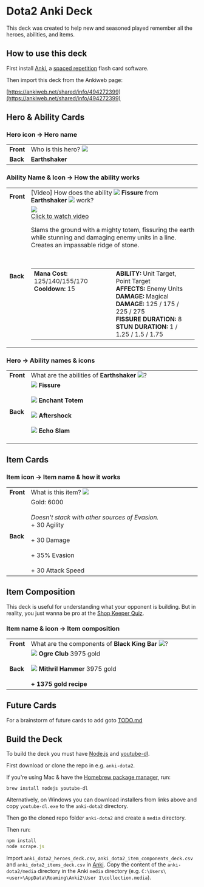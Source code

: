 # Dota2 Anki Deck

This deck was created to help new and seasoned played remember all the heroes, abilities, and items.

## How to use this deck

First install [Anki](http://ankisrs.net/), a [spaced repetition](http://en.wikipedia.org/wiki/Spaced_repetition) flash card software.

Then import this deck from the Ankiweb page:

[https://ankiweb.net/shared/info/494272399](https://ankiweb.net/shared/info/494272399)

## Hero & Ability Cards

### Hero icon &rarr; Hero name

<table class="noteprev">
<tbody><tr>
<td><b>Front</b></td>
<td width="100%%">Who is this hero? <img src="example/Earthshaker.png" /></td>
</tr>
<tr>
<td><b>Back</b></td>
<td width="100%%"><b>Earthshaker</b></td>
</tr>
</tbody></table>

### Ability Name &amp; Icon &rarr; How the ability works

<table class="noteprev">
<tbody><tr>
<td><b>Front</b></td>
<td width="100%%">[Video] How does the ability <img src="example/Earthshaker_ability_1.png" /> <b>Fissure</b> from <b>Earthshaker <img src="example/Earthshaker.png" /></b> work?</tr>
<tr>
<td><b>Back</b></td>
<td width="100%%"><a href="http://www.youtube.com/watch?v=vTbNwc5Tqwc" alt="Video of Fissure from Earthshaker"><img src="http://img.youtube.com/vi/vTbNwc5Tqwc/mqdefault.jpg" /><br>Click to watch video</a><br><p>Slams the ground with a mighty totem, fissuring the earth while stunning and damaging enemy units in a line.  Creates an impassable ridge of stone.</p><br /><table><tbody><tr valign="top" align="left"><td width="50%"><b>Mana Cost:</b> 125/140/155/170<br /><b>Cooldown:</b> 15<br /></td><td><b>ABILITY:</b> Unit Target, Point Target<br /><b>AFFECTS:</b> Enemy Units<br /><b>DAMAGE:</b> Magical<br /><b>DAMAGE:</b> 125 / 175 / 225 / 275<br /><b>FISSURE DURATION:</b> 8<br /><b>STUN DURATION:</b> 1 / 1.25 / 1.5 / 1.75<br /></td></tr></tbody></table></td>
</tr>
</tbody></table>

### Hero &rarr; Ability names &amp; icons

<table class="noteprev">
<tbody><tr>
<td><b>Front</b></td>
<td width="100%%">What are the abilities of <b>Earthshaker <img src="example/Earthshaker.png" /></b>?</tr>
<tr>
<td><b>Back</b></td>
<td width="100%%"><img src="example/Earthshaker_ability_1.png" /> <b>Fissure</b><br /><br /><img src="example/Earthshaker_ability_2.png" /> <b>Enchant Totem</b><br /><br /><img src="example/Earthshaker_ability_3.png" /> <b>Aftershock</b><br /><br /><img src="example/Earthshaker_ability_4.png" /> <b>Echo Slam</b><br /><br /></td>
</tr>
</tbody></table>

## Item Cards

### Item icon &rarr; Item name &amp; how it works

<table class="noteprev">
<tbody><tr>
<td><b>Front</b></td>
<td width="100%%">What is this item? <img src="example/hyperstone_lg.png" /></tr>
<tr>
<td><b>Back</b></td>
<td width="100%%">Gold: 6000<br /><br /><i>Doesn't stack with other sources of Evasion.</i><br />+ <span class="attribVal">30</span> <span class="attribValText">Agility</span><br /><br />+ <span class="attribVal">30</span> <span class="attribValText">Damage</span><br /><br />+ <span class="attribVal">35%</span> <span class="attribValText">Evasion</span><br /><br />+ <span class="attribVal">30</span> <span class="attribValText">Attack Speed</span></td></tr></tbody></table></td>
</tr>
</tbody></table>

## Item Composition

This deck is useful for understanding what your opponent is building.  But in reality, you just wanna be pro at the [Shop Keeper Quiz](http://www.dota2.com/quiz).

### Item name &amp; icon &rarr; Item composition

<table class="noteprev">
<tbody><tr>
<td><b>Front</b></td>
<td width="100%%">What are the components of <b>Black King Bar <img src="example/black_king_bar_lg.png" /></b>?</tr>
<tr>
<td><b>Back</b></td>
<td width="100%%"><img src="example/ogre_axe_lg.png" /> <b>Ogre Club</b> 3975 gold<br /><br /><img src="example/mithril_hammer_lg.png" /> <b>Mithril Hammer</b> 3975 gold<br /><br /><b>+ 1375 gold recipe</b></td></tr></tbody></table></td>
</tr>
</tbody></table>

## Future Cards

For a brainstorm of future cards to add goto [TODO.md](TODO.md)

## Build the Deck

To build the deck you must have [Node.js](http://nodejs.org/) and [youtube-dl](http://rg3.github.io/youtube-dl/).

First download or clone the repo in e.g. `anki-dota2`.

If you're using Mac &amp; have the [Homebrew package manager](http://brew.sh/), run:

```
brew install nodejs youtube-dl
```

Alternatively, on Windows you can download installers from links above and copy `youtube-dl.exe`
to the `anki-dota2` directory.

Then go the cloned repo folder `anki-dota2` and create a `media` directory.

Then run:

```javascript
npm install
node scrape.js
```

Import `anki_dota2_heroes_deck.csv`, `anki_dota2_item_components_deck.csv` and `anki_dota2_items_deck.csv` in [Anki](http://ankisrs.net/). Copy the content of the `anki-dota2/media` directory in the Anki `media` directory (e.g. `C:\Users\<user>\AppData\Roaming\Anki2\User 1\collection.media`).
